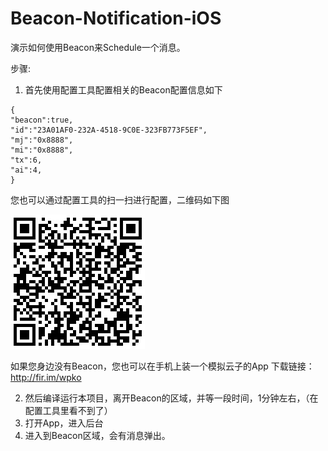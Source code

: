 # Beacon-Notification-iOS
演示如何使用Beacon来Schedule一个消息。

步骤:

1. 首先使用配置工具配置相关的Beacon配置信息如下
```
{
"beacon":true,
"id":"23A01AF0-232A-4518-9C0E-323FB773F5EF",
"mj":"0x8888",
"mi":"0x8888",
"tx":6,
"ai":4,
}
```

您也可以通过配置工具的扫一扫进行配置，二维码如下图

 ![image](https://raw.githubusercontent.com/Sensoro/Beacon-Notification-iOS/master/Resources/Notification.JPG)

如果您身边没有Beacon，您也可以在手机上装一个模拟云子的App
下载链接：http://fir.im/wpko

2. 然后编译运行本项目，离开Beacon的区域，并等一段时间，1分钟左右，（在配置工具里看不到了）
3. 打开App，进入后台
4. 进入到Beacon区域，会有消息弹出。





